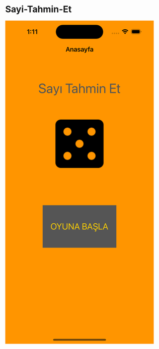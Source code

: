 # Sayi-Tahmin-Et
 <img src="https://raw.githubusercontent.com/msametsen/Sayi-Tahmin-Et/main/Simulator%20Screenshot%20-%20iPhone%2014%20Pro%20-%202023-07-19%20at%2013.11.42.png" width="auto">
